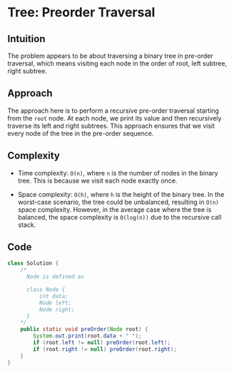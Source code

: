 # Tree: Preorder Traversal

## Intuition

The problem appears to be about traversing a binary tree in pre-order traversal, which means visiting each node in the order of root, left subtree, right subtree.

## Approach

The approach here is to perform a recursive pre-order traversal starting from the `root` node. At each node, we print its value and then recursively traverse its left and right subtrees. This approach ensures that we visit every node of the tree in the pre-order sequence.

## Complexity

- Time complexity: `O(n)`, where `n` is the number of nodes in the binary tree. This is because we visit each node exactly once.

- Space complexity: `O(h)`, where `h` is the height of the binary tree. In the worst-case scenario, the tree could be unbalanced, resulting in `O(n)` space complexity. However, in the average case where the tree is balanced, the space complexity is `O(log(n))` due to the recursive call stack.

## Code

```java
class Solution {
    /*
      Node is defined as

      class Node {
          int data;
          Node left;
          Node right;
      }
    */
    public static void preOrder(Node root) {
        System.out.print(root.data + " ");
        if (root.left != null) preOrder(root.left);
        if (root.right != null) preOrder(root.right);
    }
}
```
